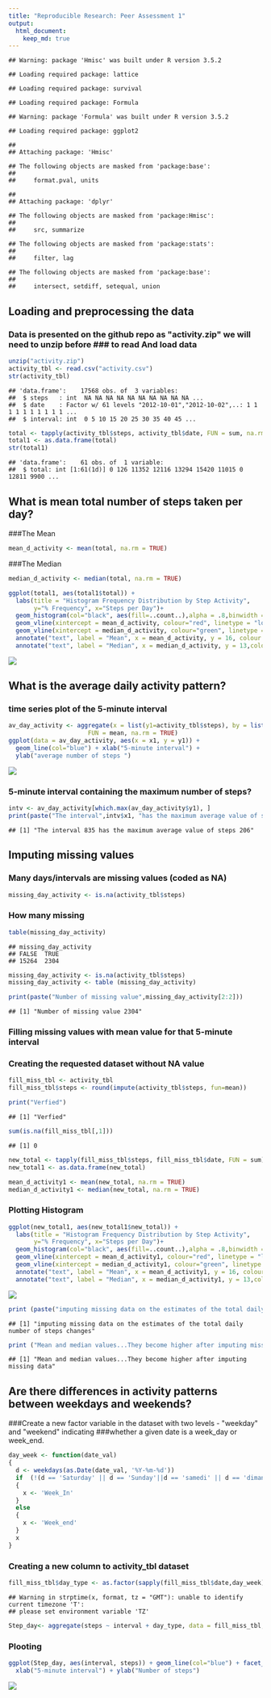 ```yaml
---
title: "Reproducible Research: Peer Assessment 1"
output: 
  html_document:
    keep_md: true
---
```


```
## Warning: package 'Hmisc' was built under R version 3.5.2
```

```
## Loading required package: lattice
```

```
## Loading required package: survival
```

```
## Loading required package: Formula
```

```
## Warning: package 'Formula' was built under R version 3.5.2
```

```
## Loading required package: ggplot2
```

```
## 
## Attaching package: 'Hmisc'
```

```
## The following objects are masked from 'package:base':
## 
##     format.pval, units
```

```
## 
## Attaching package: 'dplyr'
```

```
## The following objects are masked from 'package:Hmisc':
## 
##     src, summarize
```

```
## The following objects are masked from 'package:stats':
## 
##     filter, lag
```

```
## The following objects are masked from 'package:base':
## 
##     intersect, setdiff, setequal, union
```

## Loading and preprocessing the data
### Data is presented on the github repo as "activity.zip" we will need to unzip before ### to read And load data


```r
unzip("activity.zip")
activity_tbl <- read.csv("activity.csv")
str(activity_tbl)
```

```
## 'data.frame':	17568 obs. of  3 variables:
##  $ steps   : int  NA NA NA NA NA NA NA NA NA NA ...
##  $ date    : Factor w/ 61 levels "2012-10-01","2012-10-02",..: 1 1 1 1 1 1 1 1 1 1 ...
##  $ interval: int  0 5 10 15 20 25 30 35 40 45 ...
```

```r
total <- tapply(activity_tbl$steps, activity_tbl$date, FUN = sum, na.rm = TRUE)
total1 <- as.data.frame(total)
str(total1)
```

```
## 'data.frame':	61 obs. of  1 variable:
##  $ total: int [1:61(1d)] 0 126 11352 12116 13294 15420 11015 0 12811 9900 ...
```


## What is mean total number of steps taken per day?
###The Mean 


```r
mean_d_activity <- mean(total, na.rm = TRUE)
```

###The Median


```r
median_d_activity <- median(total, na.rm = TRUE)

ggplot(total1, aes(total1$total)) + 
  labs(title = "Histogram Frequency Distribution by Step Activity",
       y="% Frequency", x="Steps per Day")+
  geom_histogram(col="black", aes(fill=..count..),alpha = .8,binwidth = 2000)+
  geom_vline(xintercept = mean_d_activity, colour="red", linetype = "longdash")+ 
  geom_vline(xintercept = median_d_activity, colour="green", linetype = "solid")+
  annotate("text", label = "Mean", x = mean_d_activity, y = 16, colour = "red") +
  annotate("text", label = "Median", x = median_d_activity, y = 13,colour = "green")
```

![](PA1_template_files/figure-html/chunk_4-1.png)<!-- -->

## What is the average daily activity pattern?
### time series plot of the 5-minute interval 


```r
av_day_activity <- aggregate(x = list(y1=activity_tbl$steps), by = list(x1=activity_tbl$interval), 
                      FUN = mean, na.rm = TRUE)
ggplot(data = av_day_activity, aes(x = x1, y = y1)) + 
  geom_line(col="blue") + xlab("5-minute interval") + 
  ylab("average number of steps ")
```

![](PA1_template_files/figure-html/chunk_5-1.png)<!-- -->

### 5-minute interval containing the maximum number of steps?


```r
intv <- av_day_activity[which.max(av_day_activity$y1), ]
print(paste("The interval",intv$x1, "has the maximum average value of steps",round(intv$y1)))
```

```
## [1] "The interval 835 has the maximum average value of steps 206"
```

## Imputing missing values
### Many days/intervals are missing values (coded as NA)


```r
missing_day_activity <- is.na(activity_tbl$steps)
```

### How many missing


```r
table(missing_day_activity)
```

```
## missing_day_activity
## FALSE  TRUE 
## 15264  2304
```

```r
missing_day_activity <- is.na(activity_tbl$steps)
missing_day_activity <- table (missing_day_activity)

print(paste("Number of missing value",missing_day_activity[2:2]))
```

```
## [1] "Number of missing value 2304"
```
### Filling missing values with mean value for that 5-minute interval
### Creating the requested dataset without NA value


```r
fill_miss_tbl <- activity_tbl
fill_miss_tbl$steps <- round(impute(activity_tbl$steps, fun=mean))

print("Verfied")
```

```
## [1] "Verfied"
```

```r
sum(is.na(fill_miss_tbl[,1]))
```

```
## [1] 0
```

```r
new_total <- tapply(fill_miss_tbl$steps, fill_miss_tbl$date, FUN = sum)
new_total1 <- as.data.frame(new_total)

mean_d_activity1 <- mean(new_total, na.rm = TRUE)
median_d_activity1 <- median(new_total, na.rm = TRUE)
```

### Plotting Histogram


```r
ggplot(new_total1, aes(new_total1$new_total)) + 
  labs(title = "Histogram Frequency Distribution by Step Activity",
       y="% Frequency", x="Steps per Day")+
  geom_histogram(col="black", aes(fill=..count..),alpha = .8,binwidth = 2000)+
  geom_vline(xintercept = mean_d_activity1, colour="red", linetype = "longdash")+ 
  geom_vline(xintercept = median_d_activity1, colour="green", linetype = "solid")+
  annotate("text", label = "Mean", x = mean_d_activity1, y = 16, colour = "red") +
  annotate("text", label = "Median", x = median_d_activity1, y = 13,colour = "green")
```

![](PA1_template_files/figure-html/chunk_10-1.png)<!-- -->

```r
print (paste("imputing missing data on the estimates of the total daily number of steps changes"))
```

```
## [1] "imputing missing data on the estimates of the total daily number of steps changes"
```

```r
print ("Mean and median values...They become higher after imputing missing data")
```

```
## [1] "Mean and median values...They become higher after imputing missing data"
```

## Are there differences in activity patterns between weekdays and weekends?
###Create a new factor variable in the dataset with two levels - "weekday" and "weekend" indicating ###whether a given date is a week_day or week_end.


```r
day_week <- function(date_val) 
{
  d <- weekdays(as.Date(date_val, '%Y-%m-%d'))
  if  (!(d == 'Saturday' || d == 'Sunday'||d == 'samedi' || d == 'dimanche')) 
  {
    x <- 'Week_In'
  } 
  else 
  {
    x <- 'Week_end'
  }
  x
}
```

### Creating a new column to activity_tbl dataset


```r
fill_miss_tbl$day_type <- as.factor(sapply(fill_miss_tbl$date,day_week))
```

```
## Warning in strptime(x, format, tz = "GMT"): unable to identify current timezone 'T':
## please set environment variable 'TZ'
```

```r
Step_day<- aggregate(steps ~ interval + day_type, data = fill_miss_tbl, mean)
```

### Plooting


```r
ggplot(Step_day, aes(interval, steps)) + geom_line(col="blue") + facet_grid(day_type ~ .) +
  xlab("5-minute interval") + ylab("Number of steps")
```

![](PA1_template_files/figure-html/chunk_13-1.png)<!-- -->
